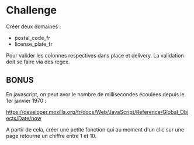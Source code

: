 # Challenge

Créer deux domaines :

- postal_code_fr
- license_plate_fr

Pour valider les colonnes respectives dans place et delivery.
La validation doit se faire via des regex.

## BONUS

En javascript, on peut avor le nombre de millisecondes écoulées depuis le 1er janvier 1970 :

https://developer.mozilla.org/fr/docs/Web/JavaScript/Reference/Global_Objects/Date/now

A partir de cela, créer une petite fonction qui au moment d'un clic sur une page retourne un chiffre entre 1 et 10.
